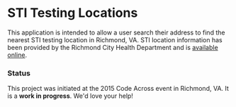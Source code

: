 # STI Testing Locations

This application is intended to allow a user search their address to find the nearest STI testing location in Richmond, VA. STI location information has been provided by the Richmond City Health Department and is [available online](https://brigades.opendatanetwork.com/HEALTH/STI-Testing-Center-Locations-non-RCHD-/rj82-n357).

### Status

This project was initiated at the 2015 Code Across event in Richmond, VA. It is a **work in progress**. We'd love your help!